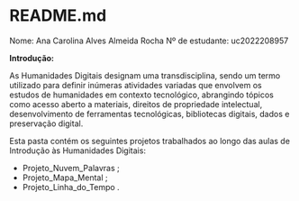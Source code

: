 # README.md

Nome: Ana Carolina Alves Almeida Rocha
Nº de estudante: uc2022208957

**Introdução:**

As Humanidades Digitais designam uma transdisciplina, sendo um termo utilizado para definir inúmeras atividades variadas que envolvem os estudos de humanidades em contexto tecnológico, abrangindo tópicos como acesso aberto a materiais, direitos de propriedade intelectual, desenvolvimento de ferramentas tecnológicas, bibliotecas digitais, dados e preservação digital.


Esta pasta contém os seguintes projetos trabalhados ao longo das aulas de Introdução às Humanidades Digitais:
- Projeto_Nuvem_Palavras ;
- Projeto_Mapa_Mental ;
- Projeto_Linha_do_Tempo . 

